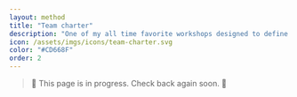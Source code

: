 ```yaml
---
layout: method
title: "Team charter"
description: "One of my all time favorite workshops designed to define a team's purpose and values."
icon: /assets/imgs/icons/team-charter.svg
color: "#CD668F"
order: 2
---
```


> 🚧 This page is in progress. Check back again soon. 🚧